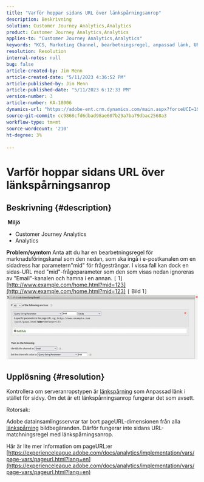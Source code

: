 ```yaml
---
title: "Varför hoppar sidans URL över länkspårningsanrop"
description: Beskrivning
solution: Customer Journey Analytics,Analytics
product: Customer Journey Analytics,Analytics
applies-to: "Customer Journey Analytics,Analytics"
keywords: "KCS, Marketing Channel, bearbetningsregel, anpassad länk, URL, hoppa över, spåra anrop, sida, vanliga frågor och svar"
resolution: Resolution
internal-notes: null
bug: false
article-created-by: Jim Menn
article-created-date: "5/11/2023 4:36:52 PM"
article-published-by: Jim Menn
article-published-date: "5/11/2023 6:12:33 PM"
version-number: 3
article-number: KA-18006
dynamics-url: "https://adobe-ent.crm.dynamics.com/main.aspx?forceUCI=1&pagetype=entityrecord&etn=knowledgearticle&id=fa97f106-1af0-ed11-8849-6045bd006295"
source-git-commit: cc9868cfd6dbad98ae607b29a7ba79dbac2568a3
workflow-type: tm+mt
source-wordcount: '210'
ht-degree: 3%

---
```


# Varför hoppar sidans URL över länkspårningsanrop

## Beskrivning {#description}

<b> Miljö</b>
- Customer Journey Analytics
- Analytics 



<b>Problem/symtom</b>
Anta att du har en bearbetningsregel för marknadsföringskanal som den nedan, som ska ingå i e-postkanalen om en sidadress har parametern&quot;mid&quot; för frågesträngar.
I vissa fall kan dock en sidas-URL med &quot;mid&quot;-frågeparameter som den som visas nedan ignoreras av &quot;Email&quot;-kanalen och hamna i en annan.
`[` 1`]`  [http://www.example.com/home.html?mid=123](http://www.example.com/home.html?mid=123)
`[` Bild 1`]`
![](assets/___fb97f106-1af0-ed11-8849-6045bd006295___.png)


## Upplösning {#resolution}




Kontrollera om serveranropstypen är [länkspårning](https://experienceleague.adobe.com/docs/analytics/implementation/vars/functions/tl-method.html?lang=en) som Anpassad länk i stället för sidvy. Om det är ett länkspårningsanrop fungerar det som avsett.





Rotorsak:

Adobe datainsamlingsservrar tar bort pageURL-dimensionen från alla [länkspårning](https://experienceleague.adobe.com/docs/analytics/implementation/vars/functions/tl-method.html?lang=en) bildbegäranden. Därför fungerar inte sidans URL-matchningsregel med länkspårningsanrop.

Här är lite mer information om pageURL:er [https://experienceleague.adobe.com/docs/analytics/implementation/vars/page-vars/pageurl.html?lang=en](https://experienceleague.adobe.com/docs/analytics/implementation/vars/page-vars/pageurl.html?lang=en)
